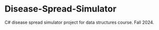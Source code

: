 # Disease-Spread-Simulator
C# disease spread simulator project for data structures course. Fall 2024.
